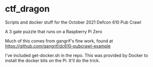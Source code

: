 # ctf_dragon

Scripts and docker stuff for the October 2021 Defcon 610 Pub Crawl

A 3 gate puzzle that runs on a Raspberry Pi Zero

Much of this comes from gangrif's fine work, found at https://github.com/gangrif/dc610-pubcrawl-example

I've included get-docker.sh in the repo. This was provided by Docker to install the docker bits on the Pi. It'll do the trick.

